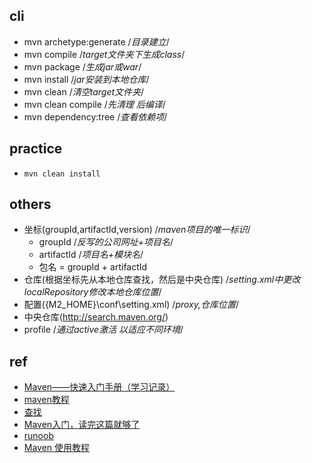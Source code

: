 

## cli

+ mvn archetype:generate /*目录建立*/
+ mvn compile /*target文件夹下生成class*/
+ mvn package /*生成jar或war*/
+ mvn install /*jar安装到本地仓库*/
+ mvn clean /*清空target文件夹*/
+ mvn clean compile /*先清理 后编译*/
+ mvn dependency:tree /*查看依赖项*/

## practice
+ `mvn clean install`

## others

+ 坐标(groupId,artifactId,version)   /*maven项目的唯一标识*/
    - groupId /*反写的公司网址+项目名*/
    - artifactId /*项目名+模块名*/
    - 包名 = groupId + artifactId
+ 仓库(根据坐标先从本地仓库查找，然后是中央仓库) /*setting.xml中更改localRepository修改本地仓库位置*/
+ 配置({M2_HOME}\conf\setting.xml) /*proxy,仓库位置*/
+ 中央仓库(http://search.maven.org/)
+ profile /*通过active激活 以适应不同环境*/

## ref
+ [Maven——快速入门手册（学习记录）](http://www.cnblogs.com/qbzf-Blog/p/6539161.html)
+ [maven教程](http://www.yiibai.com/maven/)
+ [查找](https://mvnrepository.com/)
+ [Maven入门，读完这篇就够了](https://www.jianshu.com/p/41d07cf95482)
+ [runoob](http://www.runoob.com/maven/maven-tutorial.html)
+ [Maven 使用教程](https://www.jianshu.com/p/1eff16f60297)